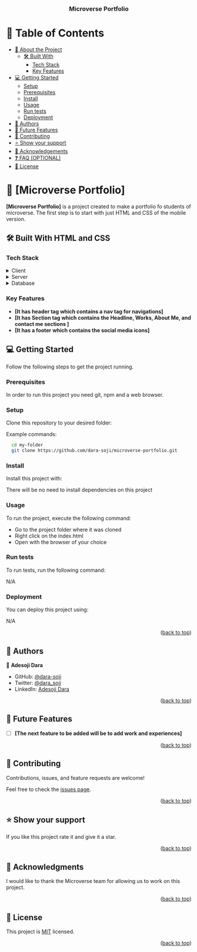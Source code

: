 <a name="readme-top"></a>

<div align="center">

  <h3><b>Microverse Portfolio</b></h3>

</div>

<!-- TABLE OF CONTENTS -->

# 📗 Table of Contents

- [📖 About the Project](#about-project)
  - [🛠 Built With](#built-with)
    - [Tech Stack](#tech-stack)
    - [Key Features](#key-features)
- [💻 Getting Started](#getting-started)
  - [Setup](#setup)
  - [Prerequisites](#prerequisites)
  - [Install](#install)
  - [Usage](#usage)
  - [Run tests](#run-tests)
  - [Deployment](#triangular_flag_on_post-deployment)
- [👥 Authors](#authors)
- [🔭 Future Features](#future-features)
- [🤝 Contributing](#contributing)
- [⭐️ Show your support](#support)
- [🙏 Acknowledgements](#acknowledgements)
- [❓ FAQ (OPTIONAL)](#faq)
- [📝 License](#license)

<!-- PROJECT DESCRIPTION -->

# 📖 [Microverse Portfolio] <a name="about-project"></a>


**[Microverse Portfolio]** is a project created to make a portfolio fo students of microverse. The first step is to start with just HTML and CSS of the mobile version.

## 🛠 Built With <a name="built-with">HTML and CSS</a>

### Tech Stack <a name="tech-stack"></a>


<details>
  <summary>Client</summary>
  <ul>
    <li><a href="https://en.wikipedia.org/wiki/HTML">HTML</a></li>
    <li><a href="https://en.wikipedia.org/wiki/CSS">CSS</a></li>
  </ul>
</details>

<details>
  <summary>Server</summary>
  <ul>
    <li><a href="">N/A</a></li>
  </ul>
</details>

<details>
<summary>Database</summary>
  <ul>
    <li><a href="">N/A</a></li>
  </ul>
</details>

<!-- Features -->

### Key Features <a name="key-features"></a>

- **[It has header tag which contains a nav tag for navigations]**
- **[It has Section tag which contains the Headline, Works, About Me, and contact me sections ]**
- **[It has a footer which contains the social media icons]**

<!-- GETTING STARTED -->

## 💻 Getting Started <a name="getting-started"></a>


Follow the following steps to get the project running.

### Prerequisites

In order to run this project you need git, npm and a web browser.

<!--
Example command:

```sh
 gem install rails
```
 -->

### Setup

Clone this repository to your desired folder:

Example commands:

```sh
  cd my-folder
  git clone https://github.com/dara-soji/microverse-portfolio.git
```

### Install

Install this project with:

There will be no need to install dependencies on this project
<!--
Example command:

```sh
  cd my-project
  gem install
```
--->

### Usage

To run the project, execute the following command:

- Go to the project folder where it was cloned
- Right click on the index.html
- Open with the browser of your choice
<!--
Example command:

```sh
  rails server
```
--->

### Run tests

To run tests, run the following command:

N/A

<!--
Example command:

```sh
  bin/rails test test/models/article_test.rb
```
--->

### Deployment

You can deploy this project using:

N/A

<!--
Example:

```sh

```
 -->

<p align="right">(<a href="#readme-top">back to top</a>)</p>

<!-- AUTHORS -->

## 👥 Authors <a name="authors"></a>


👤 **Adesoji Dara**

- GitHub: [@dara-soji](https://github.com/dara-soji)
- Twitter: [@dara_soji](https://twitter.com/dara_soji)
- LinkedIn: [Adesoji Dara](https://linkedin.com/in/dara-adesoji-485a1699)

<p align="right">(<a href="#readme-top">back to top</a>)</p>

<!-- FUTURE FEATURES -->

## 🔭 Future Features <a name="future-features"></a>

- [ ] **[The next feature to be added will be to add work and experiences]**

<p align="right">(<a href="#readme-top">back to top</a>)</p>

<!-- CONTRIBUTING -->

## 🤝 Contributing <a name="contributing"></a>

Contributions, issues, and feature requests are welcome!

Feel free to check the [issues page](../../issues/).

<p align="right">(<a href="#readme-top">back to top</a>)</p>

<!-- SUPPORT -->

## ⭐️ Show your support <a name="support"></a>


If you like this project rate it and give it a star.

<p align="right">(<a href="#readme-top">back to top</a>)</p>

<!-- ACKNOWLEDGEMENTS -->

## 🙏 Acknowledgments <a name="acknowledgements"></a>


I would like to thank the Microverse team for allowing us to work on this project.

<p align="right">(<a href="#readme-top">back to top</a>)</p>

<!-- LICENSE -->

## 📝 License <a name="license"></a>

This project is [MIT](./LICENSE) licensed.


<p align="right">(<a href="#readme-top">back to top</a>)</p>